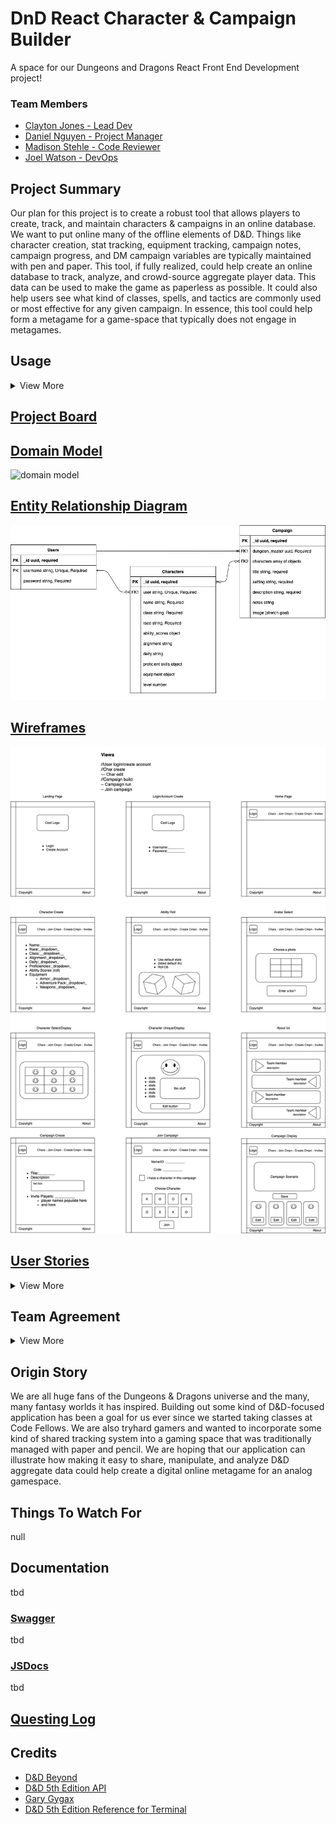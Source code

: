 # DnD React Character & Campaign Builder
A space for our Dungeons and Dragons React Front End Development project!

### Team Members
* [Clayton Jones - Lead Dev](https://www.linkedin.com/in/claytonjjones/)
* [Daniel Nguyen - Project Manager](https://www.linkedin.com/in/danielknguyen/)
* [Madison Stehle - Code Reviewer](https://www.linkedin.com/in/madison-stehle/)
* [Joel Watson - DevOps](https://www.linkedin.com/in/jwatsondev/)

## Project Summary

Our plan for this project is to create a robust tool that allows players to create, track, and maintain characters & campaigns in an online database. We want to put online many of the offline elements of D&D. Things like character creation, stat tracking, equipment tracking, campaign notes, campaign progress, and DM campaign variables are typically maintained with pen and paper. This tool, if fully realized, could help create an online database to track, analyze, and crowd-source aggregate player data. This data can be used to make the game as paperless as possible. It could also help users see what kind of classes, spells, and tactics are commonly used or most effective for any given campaign. In essence, this tool could help form a metagame for a game-space that typically does not engage in metagames. 


## Usage
<details>
  <summary>View More</summary>

### Start

### Login / Signup

### Main Menu

### Character Create

### View Characters

### Character Select

### Campaign Create

### Campaign Join

</details>

## [Project Board](https://github.com/orgs/Dungeons-Developers/projects/2)

## [Domain Model](https://drive.google.com/file/d/196KsNOzzaqHivEBhvdhTOhMy3-asgoYp/view?usp=sharing)

![domain model]()

## [Entity Relationship Diagram](https://drive.google.com/file/d/10cdamszok8mj23_CopDLEN0MhmDPcpwl/view?usp=sharing)

![entity relationship diagram](/assets/Entity_Relationship_Diagram.jpg)

## [Wireframes](https://drive.google.com/file/d/1AUwJ9gqLfvr8a-ldhsPsCQoHdSrsm_4X/view?usp=sharing)

![wireframes](/assets/DND_Wireframes.jpg)

## [User Stories](https://docs.google.com/document/d/1SQk5x4nBMLqfr1e801awTJqUFwUpHibxPnDktqCBGuM/edit?usp=sharing)
<details>
  <summary>View More</summary>
  
### 1. User Login 
**User Story:**
As a user, I want to be able to create an account such that my user data is only accessible to me.

**Feature Tasks:**
* Create data structure for the player object
* User login will require username, password, and email (for campaign invite reasons?)
* Build a user flow to navigate the user through account creation and account login
* Save all this info into an object tied to the user account

**Acceptance Tests:**
* Ensure that the user object is well-structured and scalable
* Ensure that the instructions for iterating through account creation are simple and easy to understand
* Give the user the chance to review and change data before the creation process finishes

### 2. New Character Creation
**User Story:**
As a user, I want to be able to create a new character by choosing from a list of common attributes: class, race, gender, name, alignment, background, etc.

**Feature Tasks:**
* Create data structure for the character object
* Build a user flow to navigate the user to select from given options for each attribute
* Save all this info into an object tied to the user account

**Acceptance Tests:**
* Ensure that the character object is well-structured and user-friendly to build
* Ensure that the instructions for iterating through character creation are simple and easy to understand
* Give the user the chance to review and change data before the creation process finishes

### 3. Character Cards
**User Story:**
As a user, I want to be able to view my created characters with each character displayed on a standardized card. I also want to be able to click on the card for an expanded view with edit options.

**Feature Tasks:**
* Utilize Material UI to build character cards
* Build an expanded view to show character details and edit options
* Have the ability to drag cards around to reorder them

**Acceptance Tests:**
* Ensure that the cards are responsive to varying screen sizes
* Ensure that the instructions for manipulating cards are clear and understandable
* Give the user the chance to review and change data before edit changes are locked in

### 4. Campaign Rooms
**User Story:**
As a user, I want to be able to create a campaign room that will host my party. I should have admin/DM access for any campaign room I create. As a user, I should be able to join previously created campaigns by using an access key. 

**Feature Tasks:**
* Create a view for the campaign that displays all player cards assigned to the campaign
* Allow the user to create an access key that is unique to their campaign
* Allow players to join campaign via that access key/invite email
* DM Powers: Allow the user to edit details about the campaign and edit player data tied to the campaign
campaign description, campaign name, player stats

**Acceptance Tests:**
* Ensure that the campaign object is well structured and can accept incoming character objects
* Ensure that the instructions for building a campaign are clear
* Ensure that the instructions for joining a campaign are clear
* Give the user the chance to review and change campaign data before saving

### 5. Campaign Invites
**User Story:**
As a user who created a campaign, I want to be able to invite my friends to join the campaign. I should be able to do this by sending users a notification by searching up their username.

**Feature Tasks:** 
* Create the ability to send invites to other players by searching for usernames.
* Invite should trigger a notification sent to the invited player. Notification will contain an access code to join the game.

**Acceptance Tests:**
* Ensure that the instructions for sending invites is clear
* Ensure that instructions for accepting invites is clear
* Ensure that invite send can properly send an email to the designated user
* Give the user to chance to review invite send details before sending

</details>

## Team Agreement
<details>
  <summary>View More</summary>

**Communication plan:** 
How will your group communicate with each other? What is your strategy for ensuring everyone’s voices are heard, and that contributions from both loud and soft voices are listened to? Do you have a plan for managing psychological safety?

Slack will be our primary channel for communication. We will be sure to have each member contribute to all discussions, assuming they feel they have something to say. Nothing is required.
In the event of psychological safety issues, concerned members should reach out to a 3rd party within the group to mediate. If that is not amenable or if that fails to mitigate the issue, the concerned members will reach out to Sonia or CF admins to escalate the issue.

**Conflict plan:** What will your group do when it encounters conflict? What will your process be to resolve it?
Should a conflict arise, we will discuss it as a group. We can either vote or refer to the lead for that scope to break ties. If the conflict is personal, we will revert to the guidelines outlined in our Communication Plan. 

**Work plan:** How you will identify tasks, assign tasks, know when they are complete, and manage work in general? In particular, make sure you know how you’ll track whether everyone is contributing equally to all parts of the application, and that each person is working on “meaty” problems. What project management tool will be used?

We will use Github Projects for task management. We will aim to balance the number of commits equally across the team. We may or may not assign a Project Manager role to the team (Daniel volunteers).

**Git process:** What is your Git flow? How many people must review a PR? Who merges PRs? How often will you merge? How will you communicate that it’s time to merge?

`Master > Dev > Feature`

Feature merges into Dev branch will require one other team member to approve. Merges from dev into master will require every member of the team to approve, pending a code review.

Merge communication will happen via Slack, or over comms via Remo.

**Anything else you feel is important:** Expectations around work times, stand-up times(outside of the ones schedule with the instructional team), taking breaks/seeking help when you’re stuck, etc.

Regarding working windows, we will stick to class hours (6:30 to 9:30pm, M-Th) as a bare minimum. If folks want to start earlier or work later, that is totally okay too! 

</details>

## Origin Story

We are all huge fans of the Dungeons & Dragons universe and the many, many fantasy worlds it has inspired. Building out some kind of D&D-focused application has been a goal for us ever since we started taking classes at Code Fellows. We are also tryhard gamers and wanted to incorporate some kind of shared tracking system into a gaming space that was traditionally managed with paper and pencil. We are hoping that our application can illustrate how making it easy to share, manipulate, and analyze D&D aggregate data could help create a digital online metagame for an analog gamespace.

## Things To Watch For
null

## Documentation
tbd

### [Swagger]()
tbd

### [JSDocs]()
tbd

## [Questing Log](/questingLog/log.md)

## Credits

* [D&D Beyond](https://www.dndbeyond.com/)
* [D&D 5th Edition API](https://www.dnd5eapi.co/)
* [Gary Gygax](https://en.wikipedia.org/wiki/Gary_Gygax)
* [D&D 5th Edition Reference for Terminal](https://github.com/cachance7/fuzzy5e)
